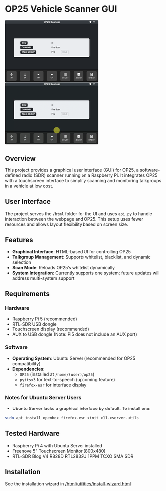 # OP25 Vehicle Scanner GUI

<p><img src="help/screenshot.png" width="300"/> <img src="help/screenshot-animated.gif" width="300"/></p>

## Overview
This project provides a graphical user interface (GUI) for OP25, a software-defined radio (SDR) scanner running on a Raspberry Pi. It integrates OP25 with a touchscreen interface to simplify scanning and monitoring talkgroups in a vehicle at low cost.

## User Interface
The project serves the `/html` folder for the UI and uses `api.py` to handle interaction between the webpage and OP25. This setup uses fewer resources and allows layout flexibility based on screen size.

## Features
- **Graphical Interface**: HTML-based UI for controlling OP25
- **Talkgroup Management**: Supports whitelist, blacklist, and dynamic selection
- **Scan Mode**: Reloads OP25’s whitelist dynamically
- **System Integration**: Currently supports one system; future updates will address multi-system support

## Requirements

### Hardware
- Raspberry Pi 5 (recommended)  
- RTL-SDR USB dongle  
- Touchscreen display (recommended)  
- AUX to USB dongle (Note: Pi5 does not include an AUX port)

### Software
- **Operating System**: Ubuntu Server (recommended for OP25 compatibility)  
- **Dependencies**:  
  - `OP25` (installed at `/home/(user)/op25`)    
  - `pyttsx3` for text-to-speech (upcoming feature)  
  - `firefox-esr` for interface display  

### Notes for Ubuntu Server Users
- Ubuntu Server lacks a graphical interface by default. To install one:

```bash
sudo apt install openbox firefox-esr xinit x11-xserver-utils
```

## Tested Hardware
- Raspberry Pi 4 with Ubuntu Server installed  
- Freenove 5" Touchscreen Monitor (800x480)  
- RTL-SDR Blog V4 R828D RTL2832U 1PPM TCXO SMA SDR  

## Installation
See the installation wizard in [/html/utilities/install-wizard.html](https://github.com/TheMrNaab/op25-headunit/blob/6022ac7fdb9acd2600f27025fefb03b12a39c06e/html/utilities/install-wizard.html)
